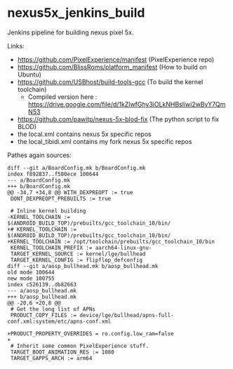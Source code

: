 # nexus5x_jenkins_build
Jenkins pipeline for building nexus pixel 5x.

Links:
  - https://github.com/PixelExperience/manifest (PixelExperience repo)
  - https://github.com/BlissRoms/platform_manifest (How to build on Ubuntu)
  - https://github.com/USBhost/build-tools-gcc (To build the kernel toolchain)
    - Compiled version here : https://drive.google.com/file/d/1kZlwfGhy3iOLkNHBsliwi2wBvY7QmN53
  - https://github.com/pawitp/nexus-5x-blod-fix (The python script to fix BLOD)
  - the local.xml contains nexus 5x specific repos
  - the local_tibidi.xml contains my fork nexus 5x specific repos
  
Pathes again sources:
```
diff --git a/BoardConfig.mk b/BoardConfig.mk
index f892837..f580ece 100644
--- a/BoardConfig.mk
+++ b/BoardConfig.mk
@@ -34,7 +34,8 @@ WITH_DEXPREOPT := true
 DONT_DEXPREOPT_PREBUILTS := true

 # Inline kernel building
-KERNEL_TOOLCHAIN := $(ANDROID_BUILD_TOP)/prebuilts/gcc_toolchain_10/bin/
+# KERNEL_TOOLCHAIN := $(ANDROID_BUILD_TOP)/prebuilts/gcc_toolchain_10/bin/
+KERNEL_TOOLCHAIN := /opt/toolchain/prebuilts/gcc_toolchain_10/bin
 KERNEL_TOOLCHAIN_PREFIX := aarch64-linux-gnu-
 TARGET_KERNEL_SOURCE := kernel/lge/bullhead
 TARGET_KERNEL_CONFIG := flipflop_defconfig
diff --git a/aosp_bullhead.mk b/aosp_bullhead.mk
old mode 100644
new mode 100755
index c526139..db82663
--- a/aosp_bullhead.mk
+++ b/aosp_bullhead.mk
@@ -20,6 +20,8 @@
 # Get the long list of APNs
 PRODUCT_COPY_FILES := device/lge/bullhead/apns-full-conf.xml:system/etc/apns-conf.xml

+PRODUCT_PROPERTY_OVERRIDES = ro.config.low_ram=false
+
 # Inherit some common PixelExperience stuff.
 TARGET_BOOT_ANIMATION_RES := 1080
 TARGET_GAPPS_ARCH := arm64
```
 
